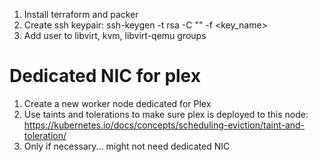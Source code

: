 1. Install terraform and packer
2. Create ssh keypair: ssh-keygen -t rsa -C "<email>" -f <key_name>
3. Add user to libvirt, kvm, libvirt-qemu groups

# Dedicated NIC for plex
1. Create a new worker node dedicated for Plex
2. Use taints and tolerations to make sure plex is deployed to this node:
https://kubernetes.io/docs/concepts/scheduling-eviction/taint-and-toleration/
3. Only if necessary... might not need dedicated NIC